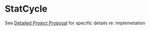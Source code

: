 # StatCycle

See [Detailed Project Proposal](https://docs.google.com/document/d/1G21IGdbdyz_73biGgCaaEenPHeSR96fI5W3UZGJBc-g/edit) for specific details re: implemetation
